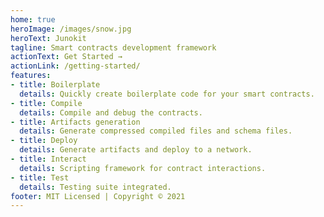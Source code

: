 ```yaml
---
home: true
heroImage: /images/snow.jpg
heroText: Junokit
tagline: Smart contracts development framework
actionText: Get Started →
actionLink: /getting-started/
features:
- title: Boilerplate
  details: Quickly create boilerplate code for your smart contracts.
- title: Compile
  details: Compile and debug the contracts.
- title: Artifacts generation
  details: Generate compressed compiled files and schema files.
- title: Deploy
  details: Generate artifacts and deploy to a network.
- title: Interact
  details: Scripting framework for contract interactions.
- title: Test
  details: Testing suite integrated.
footer: MIT Licensed | Copyright © 2021
---
```


